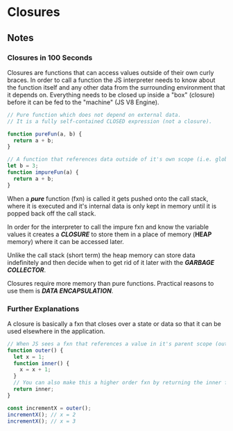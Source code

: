 # Closures

## Notes

### Closures in 100 Seconds

Closures are functions that can access values outside of their own curly braces. In order to call a function the JS interpreter needs to know about the function itself and any other data from the surrounding environment that it depends on. Everything needs to be closed up inside a "box" (closure) before it can be fed to the "machine" (JS V8 Engine).

```javascript
// Pure function which does not depend on external data.
// It is a fully self-contained CLOSED expression (not a closure).

function pureFun(a, b) {
  return a + b;
}

// A function that references data outside of it's own scope (i.e. global environment or external function). This IS a closure.
let b = 3;
function impureFun(a) {
  return a + b;
}
```

When a **_pure_** function (fxn) is called it gets pushed onto the call stack, where it is executed and it's internal data is only kept in memory until it is popped back off the call stack.

In order for the interpreter to call the impure fxn and know the variable values it creates a **_CLOSURE_** to store them in a place of memory (**HEAP** memory) where it can be accessed later.

Unlike the call stack (short term) the heap memory can store data indefinitely and then decide when to get rid of it later with the **_GARBAGE COLLECTOR_**.

Closures require more memory than pure functions. Practical reasons to use them is **_DATA ENCAPSULATION_**.

### Further Explanations

A closure is basically a fxn that closes over a state or data so that it can be used elsewhere in the application.

```javascript
// When JS sees a fxn that references a value in it's parent scope (outer fxn scope) it creates a closure to save that value in memory so that it can be accessed later.
function outer() {
  let x = 1;
  function inner() {
    x = x + 1;
  }
  // You can also make this a higher order fxn by returning the inner fxn from the outer fxn, that allows us to operate on data inside of this fxn in any other part of the application (Also known as encapsulating data).
  return inner;
}

const incrementX = outer();
incrementX(); // x = 2
incrementX(); // x = 3
```
